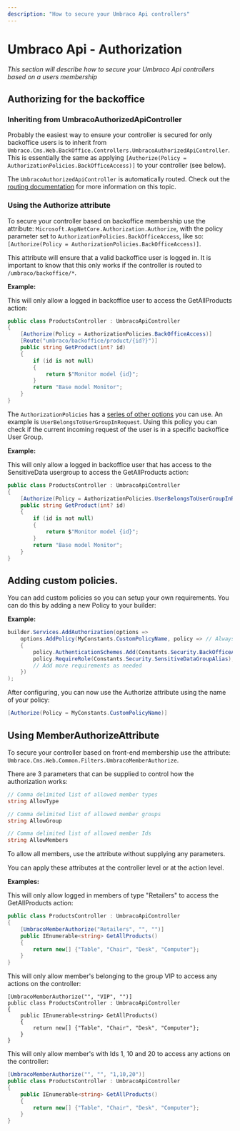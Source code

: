 ```yaml
---
description: "How to secure your Umbraco Api controllers"
---
```


# Umbraco Api - Authorization

_This section will describe how to secure your Umbraco Api controllers based on a users membership_

## Authorizing for the backoffice

### Inheriting from UmbracoAuthorizedApiController

Probably the easiest way to ensure your controller is secured for only backoffice users is to inherit from `Umbraco.Cms.Web.BackOffice.Controllers.UmbracoAuthorizedApiController`. This is essentially the same as applying `[Authorize(Policy = AuthorizationPolicies.BackOfficeAccess)]` to your controller (see below).

The `UmbracoAuthorizedApiController` is automatically routed. Check out the [routing documentation](../authorized.md) for more information on this topic.

### Using the Authorize attribute

To secure your controller based on backoffice membership use the attribute: `Microsoft.AspNetCore.Authorization.Authorize`, with the policy parameter set to `AuthorizationPolicies.BackOfficeAccess`, like so: `[Authorize(Policy = AuthorizationPolicies.BackOfficeAccess)]`.

This attribute will ensure that a valid backoffice user is logged in. It is important to know that this only works if the controller is routed to `/umbraco/backoffice/*`.

**Example:**

This will only allow a logged in backoffice user to access the GetAllProducts action:

```csharp
public class ProductsController : UmbracoApiController
{
    [Authorize(Policy = AuthorizationPolicies.BackOfficeAccess)]
    [Route("umbraco/backoffice/product/{id?}")]
    public string GetProduct(int? id)
    {
        if (id is not null)
        {
            return $"Monitor model {id}";
        }
        return "Base model Monitor";
    }
}
```

The `AuthorizationPolicies` has a [series of other options](https://github.com/umbraco/Umbraco-CMS/blob/contrib/src/Umbraco.Web.Common/Authorization/AuthorizationPolicies.cs) you can use. An example is `UserBelongsToUserGroupInRequest`. Using this policy you can check if the current incoming request of the user is in a specific backoffice User Group.

**Example:**

This will only allow a logged in backoffice user that has access to the SensitiveData usergroup to access the GetAllProducts action:

```csharp
public class ProductsController : UmbracoApiController
{
    [Authorize(Policy = AuthorizationPolicies.UserBelongsToUserGroupInRequest, Roles = Security.SensitiveDataGroupAlias)]
    public string GetProduct(int? id)
    {
        if (id is not null)
        {
            return $"Monitor model {id}";
        }
        return "Base model Monitor";
    }
}
```

## Adding custom policies.
You can add custom policies so you can setup your own requirements. You can do this by adding a new Policy to your builder:

**Example:**

```csharp
builder.Services.AddAuthorization(options =>
    options.AddPolicy(MyConstants.CustomPolicyName, policy => // Always good to use constants
    {
        policy.AuthenticationSchemes.Add(Constants.Security.BackOfficeAuthenticationType); // Default backoffice authentication scheme
        policy.RequireRole(Constants.Security.SensitiveDataGroupAlias); // Add the Sensitive Group as an requirement
        // Add more requirements as needed
    })
);
```

After configuring, you can now use the Authorize attribute using the name of your policy:

```csharp
[Authorize(Policy = MyConstants.CustomPolicyName)]
```

## Using MemberAuthorizeAttribute

To secure your controller based on front-end membership use the attribute: `Umbraco.Cms.Web.Common.Filters.UmbracoMemberAuthorize`.

There are 3 parameters that can be supplied to control how the authorization works:

```csharp
// Comma delimited list of allowed member types
string AllowType

// Comma delimited list of allowed member groups
string AllowGroup

// Comma delimited list of allowed member Ids
string AllowMembers
```

To allow all members, use the attribute without supplying any parameters.

You can apply these attributes at the controller level or at the action level.

**Examples:**

This will only allow logged in members of type "Retailers" to access the GetAllProducts action:

```csharp
public class ProductsController : UmbracoApiController
{
    [UmbracoMemberAuthorize("Retailers", "", "")]
    public IEnumerable<string> GetAllProducts()
    {
        return new[] {"Table", "Chair", "Desk", "Computer"};
    }
}
```

This will only allow member's belonging to the group VIP to access any actions on the controller:

```
[UmbracoMemberAuthorize("", "VIP", "")]
public class ProductsController : UmbracoApiController
{
    public IEnumerable<string> GetAllProducts()
    {
        return new[] {"Table", "Chair", "Desk", "Computer"};
    }
}
```

This will only allow member's with Ids 1, 10 and 20 to access any actions on the controller:

```csharp
[UmbracoMemberAuthorize("", "", "1,10,20")]
public class ProductsController : UmbracoApiController
{
    public IEnumerable<string> GetAllProducts()
    {
        return new[] {"Table", "Chair", "Desk", "Computer"};
    }
}
```

